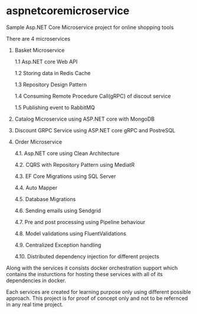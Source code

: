 # aspnetcoremicroservice
Sample Asp.NET Core Microservice project for online shopping tools

There are 4 microservices
1. Basket Microservice
   
   1.1 Asp.NET core Web API

   1.2 Storing data in Redis Cache

   1.3 Repository Design Pattern

   1.4 Consuming Remote Procedure Call(gRPC) of discout service

   1.5 Publishing event to RabbitMQ
   
3. Catalog Microservice using ASP.NET core with MongoDB
4. Discount GRPC Service using ASP.NET core gRPC and PostreSQL
5. Order Microservice
   
   4.1.  Asp.NET core using Clean Architecture
   
   4.2.  CQRS with Repository Pattern using MediatR
   
   4.3.  EF Core Migrations using SQL Server
   
   4.4.  Auto Mapper
   
   4.5.  Database Migrations
   
   4.6.  Sending emails using Sendgrid
   
   4.7.  Pre and post processing using Pipeline behaviour
   
   4.8.  Model validations using FluentValidations
   
   4.9.  Centralized Exception handling
   
   4.10. Distributed dependency injection for different projects
   

Along with the services it consists docker orchestration support which contains the insturctions for hosting these services with all of its dependencies in docker.

Each services are created for learning purpose only using different possible approach. This project is for proof of concept only and not to be refernced in any real time project.
